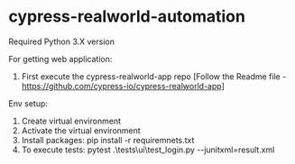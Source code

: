 # cypress-realworld-automation
Required Python 3.X version


For getting web application:
1. First execute the cypress-realworld-app repo [Follow the Readme file - https://github.com/cypress-io/cypress-realworld-app]

Env setup:
1. Create virtual environment
2. Activate the virtual environment
3. Install packages: pip install -r requiremnets.txt
4. To execute tests: pytest .\tests\ui\test_login.py --junitxml=result.xml


